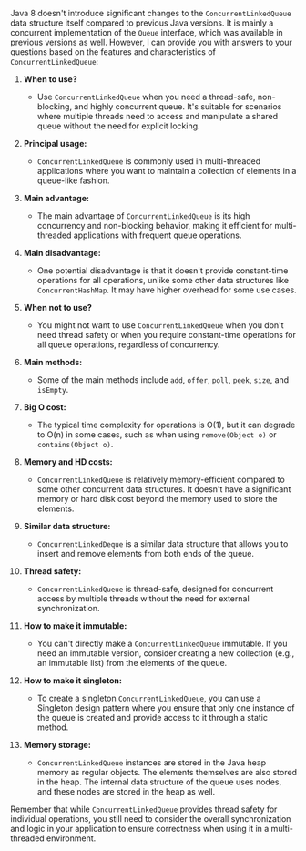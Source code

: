 Java 8 doesn't introduce significant changes to the `ConcurrentLinkedQueue` data structure itself compared to previous
Java versions. It is mainly a concurrent implementation of the `Queue` interface, which was available in previous
versions as well. However, I can provide you with answers to your questions based on the features and characteristics
of `ConcurrentLinkedQueue`:

1. **When to use?**
    - Use `ConcurrentLinkedQueue` when you need a thread-safe, non-blocking, and highly concurrent queue. It's suitable
      for scenarios where multiple threads need to access and manipulate a shared queue without the need for explicit
      locking.

2. **Principal usage:**
    - `ConcurrentLinkedQueue` is commonly used in multi-threaded applications where you want to maintain a collection of
      elements in a queue-like fashion.

3. **Main advantage:**
    - The main advantage of `ConcurrentLinkedQueue` is its high concurrency and non-blocking behavior, making it
      efficient for multi-threaded applications with frequent queue operations.

4. **Main disadvantage:**
    - One potential disadvantage is that it doesn't provide constant-time operations for all operations, unlike some
      other data structures like `ConcurrentHashMap`. It may have higher overhead for some use cases.

5. **When not to use?**
    - You might not want to use `ConcurrentLinkedQueue` when you don't need thread safety or when you require
      constant-time operations for all queue operations, regardless of concurrency.

6. **Main methods:**
    - Some of the main methods include `add`, `offer`, `poll`, `peek`, `size`, and `isEmpty`.

7. **Big O cost:**
    - The typical time complexity for operations is O(1), but it can degrade to O(n) in some cases, such as when
      using `remove(Object o)` or `contains(Object o)`.

8. **Memory and HD costs:**
    - `ConcurrentLinkedQueue` is relatively memory-efficient compared to some other concurrent data structures. It
      doesn't have a significant memory or hard disk cost beyond the memory used to store the elements.

9. **Similar data structure:**
    - `ConcurrentLinkedDeque` is a similar data structure that allows you to insert and remove elements from both ends
      of the queue.

10. **Thread safety:**
    - `ConcurrentLinkedQueue` is thread-safe, designed for concurrent access by multiple threads without the need for
      external synchronization.

11. **How to make it immutable:**
    - You can't directly make a `ConcurrentLinkedQueue` immutable. If you need an immutable version, consider creating a
      new collection (e.g., an immutable list) from the elements of the queue.

12. **How to make it singleton:**
    - To create a singleton `ConcurrentLinkedQueue`, you can use a Singleton design pattern where you ensure that only
      one instance of the queue is created and provide access to it through a static method.

13. **Memory storage:**
    - `ConcurrentLinkedQueue` instances are stored in the Java heap memory as regular objects. The elements themselves
      are also stored in the heap. The internal data structure of the queue uses nodes, and these nodes are stored in
      the heap as well.

Remember that while `ConcurrentLinkedQueue` provides thread safety for individual operations, you still need to consider
the overall synchronization and logic in your application to ensure correctness when using it in a multi-threaded
environment.